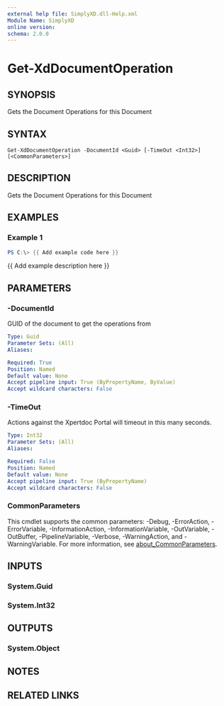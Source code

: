 ```yaml
---
external help file: SimplyXD.dll-Help.xml
Module Name: SimplyXD
online version:
schema: 2.0.0
---
```


# Get-XdDocumentOperation

## SYNOPSIS
Gets the Document Operations for this Document

## SYNTAX

```
Get-XdDocumentOperation -DocumentId <Guid> [-TimeOut <Int32>] [<CommonParameters>]
```

## DESCRIPTION
Gets the Document Operations for this Document

## EXAMPLES

### Example 1
```powershell
PS C:\> {{ Add example code here }}
```

{{ Add example description here }}

## PARAMETERS

### -DocumentId
GUID of the document to get the operations from

```yaml
Type: Guid
Parameter Sets: (All)
Aliases:

Required: True
Position: Named
Default value: None
Accept pipeline input: True (ByPropertyName, ByValue)
Accept wildcard characters: False
```

### -TimeOut
Actions against the Xpertdoc Portal will timeout in this many seconds.

```yaml
Type: Int32
Parameter Sets: (All)
Aliases:

Required: False
Position: Named
Default value: None
Accept pipeline input: True (ByPropertyName)
Accept wildcard characters: False
```

### CommonParameters
This cmdlet supports the common parameters: -Debug, -ErrorAction, -ErrorVariable, -InformationAction, -InformationVariable, -OutVariable, -OutBuffer, -PipelineVariable, -Verbose, -WarningAction, and -WarningVariable. For more information, see [about_CommonParameters](http://go.microsoft.com/fwlink/?LinkID=113216).

## INPUTS

### System.Guid

### System.Int32

## OUTPUTS

### System.Object
## NOTES

## RELATED LINKS
